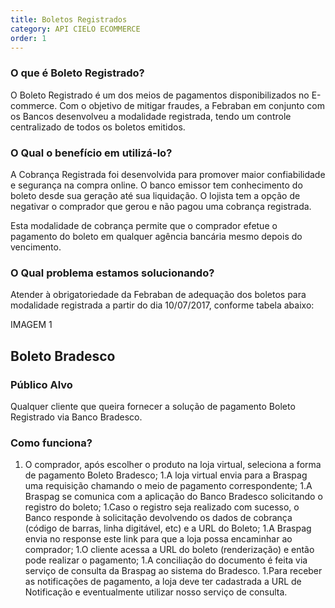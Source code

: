 ```yaml
---
title: Boletos Registrados
category: API CIELO ECOMMERCE
order: 1
---
```


### O que é Boleto Registrado?

O Boleto Registrado é um dos meios de pagamentos disponibilizados no E-commerce. Com o objetivo de mitigar fraudes, a Febraban em conjunto com os Bancos desenvolveu a modalidade registrada, tendo um controle centralizado de todos os boletos emitidos.  

### O Qual o benefício em utilizá-lo?

A Cobrança Registrada foi desenvolvida para promover maior confiabilidade e segurança na compra online. O banco emissor tem conhecimento do boleto desde sua geração até sua liquidação. O lojista tem a opção de negativar o comprador que gerou e não pagou uma cobrança registrada.

Esta modalidade de cobrança permite que o comprador efetue o pagamento do boleto em qualquer agência bancária mesmo depois do vencimento.

### O Qual problema estamos solucionando?

Atender à obrigatoriedade da Febraban de adequação dos boletos para modalidade registrada a partir do dia 10/07/2017, conforme tabela abaixo:


IMAGEM 1


## Boleto Bradesco


### Público Alvo

Qualquer cliente que queira fornecer a solução de pagamento Boleto Registrado via Banco Bradesco.


### Como funciona?

1. O comprador, após escolher o produto na loja virtual, seleciona a forma de pagamento Boleto Bradesco;
1.A loja virtual envia para a Braspag uma requisição chamando o meio de pagamento correspondente;
1.A Braspag se comunica com a aplicação do Banco Bradesco solicitando o registro do boleto;
1.Caso o registro seja realizado com sucesso, o Banco responde à solicitação devolvendo os dados de cobrança (código de barras, linha digitável, etc) e a URL do Boleto;
1.A Braspag envia no response este link para que a loja possa encaminhar ao comprador;
1.O cliente acessa a URL do boleto (renderização) e então pode realizar o pagamento; 
1.A conciliação do documento é feita via serviço de consulta da Braspag ao sistema do Bradesco. 
1.Para receber as notificações de pagamento, a loja deve ter cadastrada a URL de Notificação e eventualmente utilizar nosso serviço de consulta. 